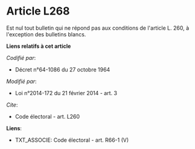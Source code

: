 # Article L268

Est nul tout bulletin qui ne répond pas aux conditions de l'article L. 260, à l'exception des bulletins blancs.

**Liens relatifs à cet article**

_Codifié par_:

  - Décret n°64-1086 du 27 octobre 1964

_Modifié par_:

  - Loi n°2014-172 du 21 février 2014 - art. 3

_Cite_:

  - Code électoral - art. L260

**Liens**:

  - TXT_ASSOCIE: Code électoral - art. R66-1 (V)
